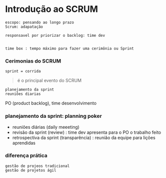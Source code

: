 # Introdução ao SCRUM

	escopo: pensando ao longo prazo
	Scrum: adapatação

	responsavel por priorizar o backlog: time dev


	time box : tempo máximo para fazer uma cerimônia ou Sprint

### Cerimonias do SCRUM

	sprint = corrida
	
> é o principal evento do SCRUM    

	planejamento da sprint
	reuniões diarias


PO (product backlog), time desenvolvimento


### planejamento da sprint: planning poker

- reuniões diárias (daily meeeting)
- revisão da sprint (review) : time dev apresenta para o PO o trabalho feito
- retrospectiva da sprint (transparência) : reunião da equipe para lições aprendidas

### diferença prática
	gestão de projeos tradicional
	gestão de projetos ágil




























